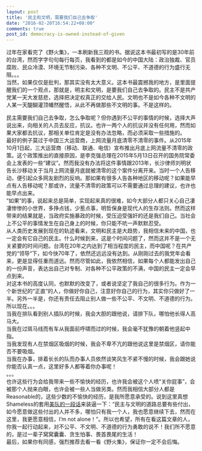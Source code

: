 ```yaml
---
layout: post
title: '民主和文明，需要我们自己去争取'
date: "2016-02-20T16:54:22+08:00"
comments: true
post_id: democracy-is-owned-instead-of-given
---
```


过年在家看完了《野火集》，一本刷新我三观的书。据说这本书最初写的是30年前的台湾，然而字字句句每行每页，我看到的都是如今的中国大陆：政治独裁、官员腐败、民众冷漠、环境无节制污染、各种不文明、不公平、不道德的行为盛行无阻。。。  
当然，如果仅仅是批判，那其实没有太大意义。这本书最震撼我的地方，是里面提醒我们的一个观点，那就是，明主和文明，是要我们自己去争取的。民主不是共产党某一天大发慈悲，选择把决定权真正的交给人民。文明也不是如今各种不文明的人某一天醍醐灌顶幡然醒悟，从此不再做那些不文明的事。不是这样的。

民主需要我们自己去争取，怎么争取呢？但你遇到不公平的事情的时候，选择大声说出来，向相关的人员去反应，抗议。也许一两个人的抗议并没有任何用，然而如果大家都去抗议，那相关单位肯定是没有办法忽略，而必须采取一些措施的。  
最好的例子莫过于中国三大运营商，上网流量月底清零不清零的事件。从2015年10月1日起，三大运营商（移动、联通、电信）宣布推出月底上网流量不清零的政策。这个政策推出的直接原因，是李克强总理在2015年5月13日召开的国务院常委会上发表的一些“建议”。然而我没有办法将这件事情跟2013年，长沙律师刘明状告长沙移动关于当月上网流量月底就被清零的这个案件分离开来。当时一个人告移动，便引起众多网友剧烈的反响。那如果有很多人告各种地区的移动呢？如果能早点有人告移动呢？那或许，流量不清零的政策可以不需要通过总理的建议，也许也能早点出来。  
“如果”的事，说起来总是简单，实现起来真的很难，如今大部分人都只关心自己凄凄惨惨的小世界，多挣点钱，少惹点事，明哲保身是现代人的生存法则。然而这样带来的结果就是，当政府实施暴政的时候，受压迫受强奸的还是我们自己。当社会上不公平的事情发生在自己身上的时候，你只能不吭一声默默忍受。  
从人类历史发展到现在的轨迹看来，文明和民主是大趋势，我相信未来的中国，也一定会有它自己的民主。什么时候到来，这是个时间问题了，然而这并不是一个无关紧要的时间问题。台湾在20年之内达到了相当程度的民主，而中国呢？在共产党的“领导“下，如今快70年了，依然还远远没有达到。从刚刚过去的我党年会看来，更是显得任重而道远。然而尽管如此，我依然相信，如果每个人都能发出自己的一份声音，表达出自己对专制、对各种不公平政策的不满，中国的民主一定会早点到来。  
对这本书的高度认同，也默默的改变了，或者说坚定了我自己的很多行为。作为一个新世纪的“正直”的人，你做好你自己，注意好你自己的行为，其实你只做好了一半。另外一半是，你还有责任去阻止别人做一些不公平、不文明、不道德的行为。所以现在。。。  
当我在排队看到别人插队的时候，我会大胆的跟他说，请排下队，哪怕他长得人高马大。  
当我在过斑马线而有车从我面前呼啸而过的时候，我会毫不犹豫的朝着他竖起中指。  
当我发现有人在禁烟区吸烟的时候，我会不卑不亢的跟他说这里是禁烟区，请你能否不要吸烟。  
当我在办事，排着长长的队而办事人员依然谈笑风生不紧不慢的时候，我会跟她说你能否认真一点，这里好多人都等着你办事呢！  
。。。  
也许这些行为会给我带来一些不愉快的经历，也许我会被这个人喷“关你屁事”，会被那个人抛来白眼，也许会被一些人当做另类。然而我相信大部分人都是Reasonable的，这些少数的不愉快的经历，是我所愿意承受的。说到这里真想Shameless的套用[美队的一段话](https://www.youtube.com/watch?v=yNDCQuJ_wFw)来装逼一下：“民主与文明的道路总要有些付出，如今愿意做这些付出的人并不多，哪怕只有我一个人，我也愿意继续下去，然而在这里，我更愿意相信，I’m not alone！”。所以也希望，所有在看这篇文章的人，你我一起行动起来，对不公平、不文明、不道德的行为勇敢的说不！我们所不愿意的，是过一辈子窝窝囊囊、贪生怕事、畏首畏尾的生活！  
最后，如果你有同感，强烈推荐去看一看《野火集》，保证你一定不会后悔。  
